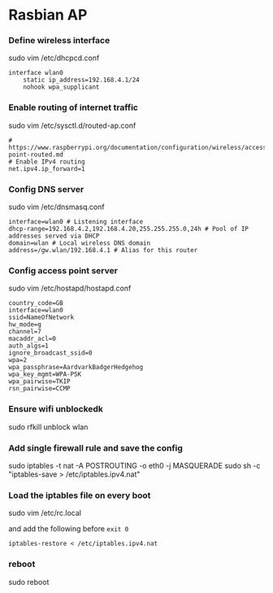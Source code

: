 
# Rasbian AP

### Define wireless interface
sudo vim /etc/dhcpcd.conf

```
interface wlan0
    static ip_address=192.168.4.1/24
    nohook wpa_supplicant
```

### Enable routing of internet traffic
sudo vim /etc/sysctl.d/routed-ap.conf

```
# https://www.raspberrypi.org/documentation/configuration/wireless/access-point-routed.md
# Enable IPv4 routing
net.ipv4.ip_forward=1
```

### Config DNS server
sudo vim /etc/dnsmasq.conf

```
interface=wlan0 # Listening interface
dhcp-range=192.168.4.2,192.168.4.20,255.255.255.0,24h # Pool of IP addresses served via DHCP
domain=wlan # Local wireless DNS domain
address=/gw.wlan/192.168.4.1 # Alias for this router
```

### Config access point server
sudo vim /etc/hostapd/hostapd.conf

```
country_code=GB
interface=wlan0
ssid=NameOfNetwork
hw_mode=g
channel=7
macaddr_acl=0
auth_algs=1
ignore_broadcast_ssid=0
wpa=2
wpa_passphrase=AardvarkBadgerHedgehog
wpa_key_mgmt=WPA-PSK
wpa_pairwise=TKIP
rsn_pairwise=CCMP
```

### Ensure wifi unblockedk
sudo rfkill unblock wlan

### Add single firewall rule and save the config
sudo iptables -t nat -A POSTROUTING -o eth0 -j MASQUERADE
sudo sh -c "iptables-save > /etc/iptables.ipv4.nat"

### Load the iptables file on every boot
sudo vim /etc/rc.local

and add the following before `exit 0`

```
iptables-restore < /etc/iptables.ipv4.nat
```

### reboot
sudo reboot
